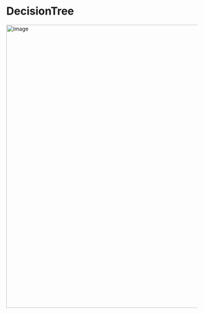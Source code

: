# DecisionTree

<img width="872" height="746" alt="image" src="https://github.com/user-attachments/assets/e544c60a-2dbd-475b-9883-059a438387e1" />
